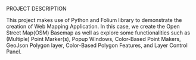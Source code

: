 PROJECT DESCRIPTION

This project makes use of Python and Folium library to demonstrate the creation of Web Mapping Application. In this case, we create the Open Street Map(OSM) Basemap as well as explore some functionalities such as (Multiple) Point Marker(s), Popup Windows, Color-Based Point Makers, GeoJson Polygon layer, Color-Based Polygon Features, and Layer Control Panel. 

